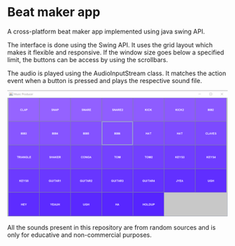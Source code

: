 # Beat maker app

A cross-platform beat maker app implemented using java swing API.

The interface is done using the Swing API. It uses the grid layout which makes it flexible and responsive. 
If the window size goes below a specified limit, the buttons can be access by using the scrollbars.

The audio is played using the AudioInputStream class. It matches the action event when a button is pressed and plays the respective sound file.

![Screenshot of beat-maker-app](https://github.com/im-vijayts/im-vijayts.github.io/blob/master/img/beat-maker-app.PNG)

All the sounds present in this repository are from random sources and is only for educative and non-commercial purposes.
